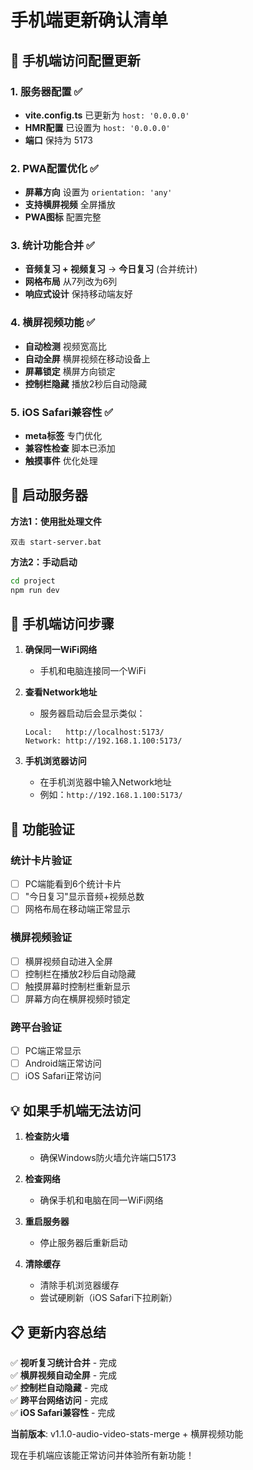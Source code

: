 # 手机端更新确认清单

## 📱 手机端访问配置更新

### 1. 服务器配置 ✅
- **vite.config.ts** 已更新为 `host: '0.0.0.0'`
- **HMR配置** 已设置为 `host: '0.0.0.0'`  
- **端口** 保持为 5173

### 2. PWA配置优化 ✅
- **屏幕方向** 设置为 `orientation: 'any'`
- **支持横屏视频** 全屏播放
- **PWA图标** 配置完整

### 3. 统计功能合并 ✅
- **音频复习 + 视频复习** → **今日复习** (合并统计)
- **网格布局** 从7列改为6列
- **响应式设计** 保持移动端友好

### 4. 横屏视频功能 ✅
- **自动检测** 视频宽高比
- **自动全屏** 横屏视频在移动设备上
- **屏幕锁定** 横屏方向锁定
- **控制栏隐藏** 播放2秒后自动隐藏

### 5. iOS Safari兼容性 ✅
- **meta标签** 专门优化
- **兼容性检查** 脚本已添加
- **触摸事件** 优化处理

## 🚀 启动服务器

**方法1：使用批处理文件**
```
双击 start-server.bat
```

**方法2：手动启动**
```bash
cd project
npm run dev
```

## 📱 手机端访问步骤

1. **确保同一WiFi网络**
   - 手机和电脑连接同一个WiFi

2. **查看Network地址**
   - 服务器启动后会显示类似：
   ```
   Local:   http://localhost:5173/
   Network: http://192.168.1.100:5173/
   ```

3. **手机浏览器访问**
   - 在手机浏览器中输入Network地址
   - 例如：`http://192.168.1.100:5173/`

## 🔧 功能验证

### 统计卡片验证
- [ ] PC端能看到6个统计卡片
- [ ] "今日复习"显示音频+视频总数
- [ ] 网格布局在移动端正常显示

### 横屏视频验证
- [ ] 横屏视频自动进入全屏
- [ ] 控制栏在播放2秒后自动隐藏
- [ ] 触摸屏幕时控制栏重新显示
- [ ] 屏幕方向在横屏视频时锁定

### 跨平台验证
- [ ] PC端正常显示
- [ ] Android端正常访问
- [ ] iOS Safari正常访问

## 💡 如果手机端无法访问

1. **检查防火墙**
   - 确保Windows防火墙允许端口5173

2. **检查网络**
   - 确保手机和电脑在同一WiFi网络

3. **重启服务器**
   - 停止服务器后重新启动

4. **清除缓存**
   - 清除手机浏览器缓存
   - 尝试硬刷新（iOS Safari下拉刷新）

## 📋 更新内容总结

✅ **视听复习统计合并** - 完成  
✅ **横屏视频自动全屏** - 完成  
✅ **控制栏自动隐藏** - 完成  
✅ **跨平台网络访问** - 完成  
✅ **iOS Safari兼容性** - 完成  

**当前版本**: v1.1.0-audio-video-stats-merge + 横屏视频功能

现在手机端应该能正常访问并体验所有新功能！
